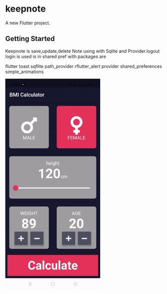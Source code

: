 # keepnote

A new Flutter project.

## Getting Started

Keepnote is save,update,delete Note using with Sqlite and Provider.logout login is used is in shared pref
with packages are

flutter toast
sqflite
path_provider
rflutter_alert
provider
shared_preferences
simple_animations

<img width="300" src="https://github.com/mosfeqanik/bmicalcutor/blob/main/assets/BmiCalculator.gif" height="666.5" alt="Keepnote Screenplay">